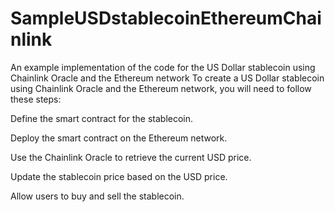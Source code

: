# SampleUSDstablecoinEthereumChainlink
An example implementation of the code for the US Dollar stablecoin using Chainlink Oracle and the Ethereum network
To create a US Dollar stablecoin using Chainlink Oracle and the Ethereum network, you will need to follow these steps:

Define the smart contract for the stablecoin.

Deploy the smart contract on the Ethereum network.

Use the Chainlink Oracle to retrieve the current USD price.

Update the stablecoin price based on the USD price.

Allow users to buy and sell the stablecoin.
